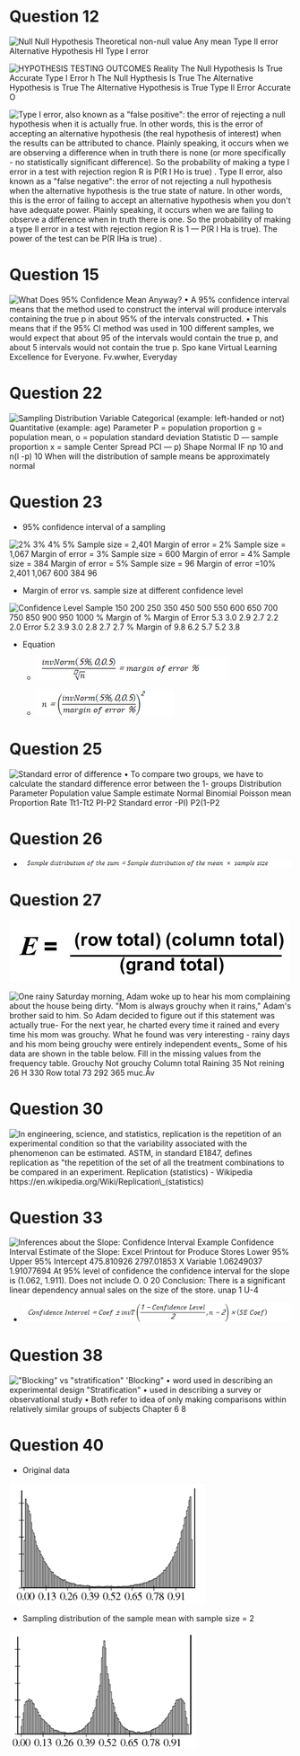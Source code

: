 # Question 12

 ![Null Null Hypothesis Theoretical non-null value Any mean Type Il
 error Alternative Hypothesis HI Type I error ](./media/image458.png)
 
 ![HYPOTHESIS TESTING OUTCOMES Reality The Null Hypothesis Is True
 Accurate Type I Error h The Null Hypthesis Is True The Alternative
 Hypothesis is True The Alternative Hypothesis is True Type Il Error
 Accurate O ](./media/image352.png)
 
 ![Type I error, also known as a "false positive": the error of
 rejecting a null hypothesis when it is actually frue. In other words,
 this is the error of accepting an alternative hypothesis (the real
 hypothesis of interest) when the results can be attributed to chance.
 Plainly speaking, it occurs when we are observing a difference when in
 truth there is none (or more specifically - no statistically
 significant difference). So the probability of making a type I error
 in a test with rejection region R is P(R I Ho is true) . Type Il
 error, also known as a "false negative": the error of not rejecting a
 null hypothesis when the alternative hypothesis is the true state of
 nature. In other words, this is the error of failing to accept an
 alternative hypothesis when you don't have adequate power. Plainly
 speaking, it occurs when we are failing to observe a difference when
 in truth there is one. So the probability of making a type Il error in
 a test with rejection region R is 1 — P(R I Ha is true). The power of
 the test can be P(R IHa is true) . ](./media/image459.png)

# Question 15

 ![What Does 95% Confidence Mean Anyway? • A 95% confidence interval
 means that the method used to construct the interval will produce
 intervals containing the true p in about 95% of the intervals
 constructed. • This means that if the 95% Cl method was used in 100
 different samples, we would expect that about 95 of the intervals
 would contain the true p, and about 5 intervals would not contain the
 true p. Spo kane Virtual Learning Excellence for Everyone. Fv.wwher,
 Everyday ](./media/image460.png)

# Question 22

 ![Sampling Distribution Variable Categorical (example: left-handed or
 not) Quantitative (example: age) Parameter P = population proportion g
 = population mean, o = population standard deviation Statistic D —
 sample proportion x = sample Center Spread PCI — p) Shape Normal IF np
 10 and n(l -p) 10 When will the distribution of sample means be
 approximately normal ](./media/image461.png)

# Question 23

  -  95% confidence interval of a sampling

 ![2% 3% 4% 5% Sample size = 2,401 Margin of error = 2% Sample size =
 1,067 Margin of error = 3% Sample size = 600 Margin of error = 4%
 Sample size = 384 Margin of error = 5% Sample size = 96 Margin of
 error =10% 2,401 1,067 600 384 96 ](./media/image462.png)

  -  Margin of error vs. sample size at different confidence level

 ![Confidence Level Sample 150 200 250 350 450 500 550 600 650 700 750
 850 900 950 1000 % Margin of % Margin of Error 5.3 3.0 2.9 2.7 2.2 2.0
 Error 5.2 3.9 3.0 2.8 2.7 2.7 % Margin of 9.8 6.2 5.7 5.2 3.8
 ](./media/image463.png)

  -  Equation
    
      -  ![C:\\6432CA65\\FE01530B-89BD-4F8B-A3E1-55F12080AD12\_files\\image464.png](./media/image464.png)
    
      -  ![C:\\6432CA65\\FE01530B-89BD-4F8B-A3E1-55F12080AD12\_files\\image465.png](./media/image465.png)

# Question 25

 ![Standard error of difference • To compare two groups, we have to
 calculate the standard difference error between the 1- groups
 Distribution Parameter Population value Sample estimate Normal
 Binomial Poisson mean Proportion Rate Tt1-Tt2 PI-P2 Standard error
 -PI) P2(1-P2
     ](./media/image466.png)

# Question 26

  -  ![C:\\6432CA65\\FE01530B-89BD-4F8B-A3E1-55F12080AD12\_files\\image467.png](./media/image467.png)

# Question 27

 ![(row total) (column total) (grand total) ](./media/image468.png)
 
 ![One rainy Saturday morning, Adam woke up to hear his mom complaining
 about the house being dirty. "Mom is always grouchy when it rains,"
 Adam's brother said to him. So Adam decided to figure out if this
 statement was actually true- For the next year, he charted every time
 it rained and every time his mom was grouchy. What he found was very
 interesting - rainy days and his mom being grouchy were entirely
 independent events\_ Some of his data are shown in the table below.
 Fill in the missing values from the frequency table. Grouchy Not
 grouchy Column total Raining 35 Not reining 26 H 330 Row total 73 292
 365 muc.Åv ](./media/image469.png)

# Question 30

 ![In engineering, science, and statistics, replication is the
 repetition of an experimental condition so that the variability
 associated with the phenomenon can be estimated. ASTM, in standard
 E1847, defines replication as "the repetition of the set of all the
 treatment combinations to be compared in an experiment. Replication
 (statistics) - Wikipedia
 https://en.wikipedia.org/Wiki/Replication\_(statistics)
 ](./media/image470.png)

# Question 33

 ![Inferences about the Slope: Confidence Interval Example Confidence
 Interval Estimate of the Slope: Excel Printout for Produce Stores
 Lower 95% Upper 95% Intercept 475.810926 2797.01853 X Variable
 1.06249037 1.91077694 At 95% level of confidence the confidence
 interval for the slope is (1.062, 1.911). Does not include O. 0 20
 Conclusion: There is a significant linear dependency annual sales on
 the size of the store. unap 1 U-4
     ](./media/image471.png)

  -  ![C:\\6432CA65\\FE01530B-89BD-4F8B-A3E1-55F12080AD12\_files\\image472.png](./media/image472.png)

# Question 38

 !["Blocking" vs "stratification" 'Blocking" • word used in describing
 an experimental design "Stratification" • used in describing a survey
 or observational study • Both refer to idea of only making comparisons
 within relatively similar groups of subjects Chapter 6 8
 ](./media/image473.png)

# Question 40

  -  Original data

 ![0.00 0.13 0.26 0.39 0.52 0.65 0.78 0.91 ](./media/image474.png)

  -  Sampling distribution of the sample mean with sample size = 2

 ![0.00 0.13 0.26 0.39 0.52 0.65 0.78 0.91 ](./media/image475.png)
